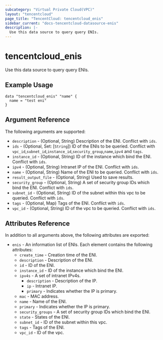 ```yaml
---
subcategory: "Virtual Private Cloud(VPC)"
layout: "tencentcloud"
page_title: "TencentCloud: tencentcloud_enis"
sidebar_current: "docs-tencentcloud-datasource-enis"
description: |-
  Use this data source to query query ENIs.
---
```


# tencentcloud_enis

Use this data source to query query ENIs.

## Example Usage

```hcl
data "tencentcloud_enis" "name" {
  name = "test eni"
}
```

## Argument Reference

The following arguments are supported:

* `description` - (Optional, String) Description of the ENI. Conflict with `ids`.
* `ids` - (Optional, Set: [`String`]) ID of the ENIs to be queried. Conflict with `vpc_id`,`subnet_id`,`instance_id`,`security_group`,`name`,`ipv4` and `tags`.
* `instance_id` - (Optional, String) ID of the instance which bind the ENI. Conflict with `ids`.
* `ipv4` - (Optional, String) Intranet IP of the ENI. Conflict with `ids`.
* `name` - (Optional, String) Name of the ENI to be queried. Conflict with `ids`.
* `result_output_file` - (Optional, String) Used to save results.
* `security_group` - (Optional, String) A set of security group IDs which bind the ENI. Conflict with `ids`.
* `subnet_id` - (Optional, String) ID of the subnet within this vpc to be queried. Conflict with `ids`.
* `tags` - (Optional, Map) Tags of the ENI. Conflict with `ids`.
* `vpc_id` - (Optional, String) ID of the vpc to be queried. Conflict with `ids`.

## Attributes Reference

In addition to all arguments above, the following attributes are exported:

* `enis` - An information list of ENIs. Each element contains the following attributes:
  * `create_time` - Creation time of the ENI.
  * `description` - Description of the ENI.
  * `id` - ID of the ENI.
  * `instance_id` - ID of the instance which bind the ENI.
  * `ipv4s` - A set of intranet IPv4s.
    * `description` - Description of the IP.
    * `ip` - Intranet IP.
    * `primary` - Indicates whether the IP is primary.
  * `mac` - MAC address.
  * `name` - Name of the ENI.
  * `primary` - Indicates whether the IP is primary.
  * `security_groups` - A set of security group IDs which bind the ENI.
  * `state` - States of the ENI.
  * `subnet_id` - ID of the subnet within this vpc.
  * `tags` - Tags of the ENI.
  * `vpc_id` - ID of the vpc.


